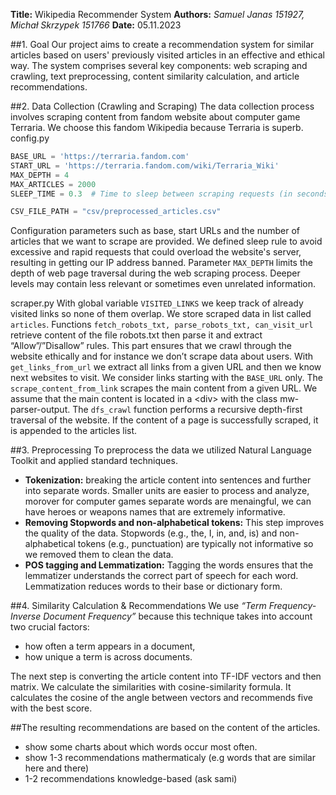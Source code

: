 **Title:** Wikipedia Recommender System
**Authors:** *Samuel Janas 151927, Michał Skrzypek 151766*
**Date:** 05.11.2023

##1.	Goal
Our project aims to create a recommendation system for similar articles based on users' previously visited articles in an effective and ethical way. The system comprises several key components: web scraping and crawling, text preprocessing, content similarity calculation, and article recommendations.

##2.	Data Collection (Crawling and Scraping)
The data collection process involves scraping content from fandom website about computer game Terraria. We choose this fandom Wikipedia because Terraria is superb.
config.py
```python
BASE_URL = 'https://terraria.fandom.com'
START_URL = 'https://terraria.fandom.com/wiki/Terraria_Wiki'
MAX_DEPTH = 4
MAX_ARTICLES = 2000
SLEEP_TIME = 0.3  # Time to sleep between scraping requests (in seconds)

CSV_FILE_PATH = "csv/preprocessed_articles.csv"
```
<!-- <!-- paste config file here> -->
Configuration parameters such as base, start URLs and the number of articles that we want to scrape are provided. We defined sleep rule to avoid  excessive and rapid requests that could overload the website's server, resulting in getting our IP address banned. Parameter ```MAX_DEPTH``` limits the depth of web page traversal during the web scraping process. Deeper levels may contain less relevant or sometimes even unrelated information.

scraper.py
With global variable ```VISITED_LINKS``` we keep track of already visited links so none of them overlap. We store scraped data in list called ```articles```. Functions ```fetch_robots_txt, parse_robots_txt, can_visit_url``` retrieve content of the file robots.txt then parse it and extract “Allow”/”Disallow” rules. This part ensures that we crawl through the website ethically and for instance we don’t scrape data about users. With ```get_links_from_url``` we extract all links from a given URL and then we know next websites to visit. We consider links starting with the ```BASE_URL``` only.  The ```scrape_content_from_link``` scrapes the main content from a given URL. We assume that the main content is located in a &lt;div&gt; with the class mw-parser-output. The ```dfs_crawl``` function performs a recursive depth-first traversal of the website. If the content of a page is successfully scraped, it is appended to the articles list.



##3.	Preprocessing
To preprocess the data we utilized Natural Language Toolkit and applied standard techniques.
- **Tokenization:** breaking the article content into sentences and further into separate words. Smaller units are easier to process and analyze, morover for computer games separate words are menaingful, we can have heroes or weapons names that are extremely informative.
- **Removing Stopwords and non-alphabetical tokens:** This step improves the quality of the data. Stopwords (e.g., the, I, in, and, is) and non-alphabetical tokens (e.g., punctuation) are typically not informative so we removed them to clean the data.
- **POS tagging and Lemmatization:** Tagging the words ensures that the lemmatizer understands the correct part of speech for each word. Lemmatization reduces words to their base or dictionary form.

##4.	Similarity Calculation & Recommendations
We use *“Term Frequency-Inverse Document Frequency”* because this technique takes into account two crucial factors:
- how often a term appears in a document,
- how unique a term is across documents.
<div>The next step is converting the article content into TF-IDF vectors and then matrix. We calculate the similarities with cosine-similarity formula. It calculates the cosine of the angle between vectors and recommends five with the best score.</div>



##The resulting recommendations are based on the content of the articles.
- show some charts about which words occur most often.
- show 1-3 recommendations mathermaticaly (e.g words that are similar here and there)
- 1-2 recommendations knowledge-based (ask sami)
